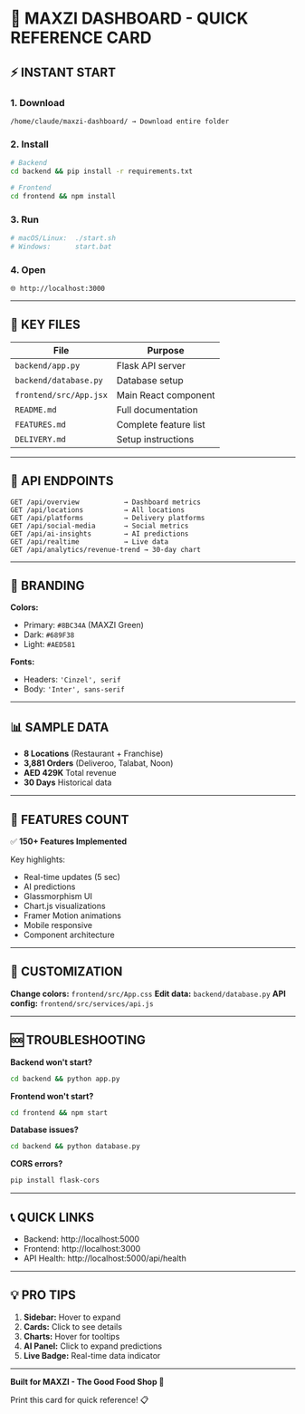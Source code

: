 # 🚀 MAXZI DASHBOARD - QUICK REFERENCE CARD

## ⚡ INSTANT START

### **1. Download**
```
/home/claude/maxzi-dashboard/ → Download entire folder
```

### **2. Install**
```bash
# Backend
cd backend && pip install -r requirements.txt

# Frontend  
cd frontend && npm install
```

### **3. Run**
```bash
# macOS/Linux:  ./start.sh
# Windows:      start.bat
```

### **4. Open**
```
🌐 http://localhost:3000
```

---

## 📁 KEY FILES

| File | Purpose |
|------|---------|
| `backend/app.py` | Flask API server |
| `backend/database.py` | Database setup |
| `frontend/src/App.jsx` | Main React component |
| `README.md` | Full documentation |
| `FEATURES.md` | Complete feature list |
| `DELIVERY.md` | Setup instructions |

---

## 🔗 API ENDPOINTS

```
GET /api/overview           → Dashboard metrics
GET /api/locations          → All locations
GET /api/platforms          → Delivery platforms
GET /api/social-media       → Social metrics
GET /api/ai-insights        → AI predictions
GET /api/realtime           → Live data
GET /api/analytics/revenue-trend → 30-day chart
```

---

## 🎨 BRANDING

**Colors:**
- Primary: `#8BC34A` (MAXZI Green)
- Dark: `#689F38`
- Light: `#AED581`

**Fonts:**
- Headers: `'Cinzel', serif`
- Body: `'Inter', sans-serif`

---

## 📊 SAMPLE DATA

- **8 Locations** (Restaurant + Franchise)
- **3,881 Orders** (Deliveroo, Talabat, Noon)
- **AED 429K** Total revenue
- **30 Days** Historical data

---

## 🎯 FEATURES COUNT

✅ **150+ Features Implemented**

Key highlights:
- Real-time updates (5 sec)
- AI predictions
- Glassmorphism UI
- Chart.js visualizations
- Framer Motion animations
- Mobile responsive
- Component architecture

---

## 🔧 CUSTOMIZATION

**Change colors:** `frontend/src/App.css`
**Edit data:** `backend/database.py`
**API config:** `frontend/src/services/api.js`

---

## 🆘 TROUBLESHOOTING

**Backend won't start?**
```bash
cd backend && python app.py
```

**Frontend won't start?**
```bash
cd frontend && npm start
```

**Database issues?**
```bash
cd backend && python database.py
```

**CORS errors?**
```bash
pip install flask-cors
```

---

## 📞 QUICK LINKS

- Backend: http://localhost:5000
- Frontend: http://localhost:3000
- API Health: http://localhost:5000/api/health

---

## 💡 PRO TIPS

1. **Sidebar:** Hover to expand
2. **Cards:** Click to see details
3. **Charts:** Hover for tooltips
4. **AI Panel:** Click to expand predictions
5. **Live Badge:** Real-time data indicator

---

**Built for MAXZI - The Good Food Shop 🌿**

Print this card for quick reference! 📋
